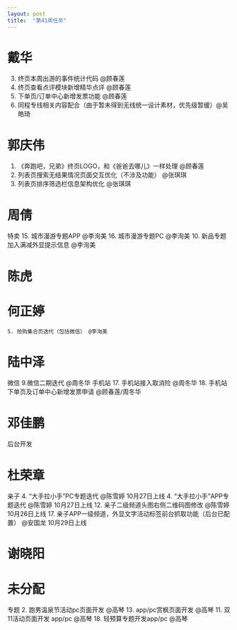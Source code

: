 ```yaml
---
layout: post
title:  "第41周任务"
---
```


# 戴华
  3. 终页本周出游的事件统计代码 @顾春莲
  6. 终页查看点评模块新增精华点评 @顾春莲
  7. 下单页/订单中心新增发票功能 @顾春莲
  19. 同程专线相关内容配合（由于暂未得到无线统一设计素材，优先级暂缓）@吴皓琦

# 郭庆伟
  1. 《奔跑吧，兄弟》终页LOGO，和《爸爸去哪儿》一样处理 @顾春莲
  8. 列表页搜索无结果情况页面交互优化（不涉及功能） @张琪琪
  9. 列表页排序筛选栏信息架构优化 @张琪琪

# 周倩
  特卖
    15. 城市漫游专题APP  @李洵美
    16. 城市漫游专题PC @李洵美
    10. 新品专题加入满减外显提示信息 @李洵美

# 陈虎

# 何正婷
    5. 抢购集合页迭代（包括微信） @李洵美

# 陆中泽
  微信
    9.微信二期迭代 @周冬华
  手机站
    17. 手机站接入取消险 @周冬华
    18. 手机站 下单页及订单中心新增发票申请 @顾春莲/周冬华

# 邓佳鹏
  后台开发

# 杜荣章
  亲子
    4. “大手拉小手”PC专题迭代 @陈雪婷 10月27日上线
    4. “大手拉小手”APP专题迭代  @陈雪婷 10月27日上线
    12. 亲子二级频道头图右侧二维码图修改 @陈雪婷 10月26日上线
    17. 亲子APP一级频道，外显文字活动标签前台抓取功能（后台已配置） @安国龙 10月29日上线

# 谢晓阳


# 未分配
  专题
    2. 跑男温泉节活动pc页面开发 @高琴
    13. app/pc赏枫页面开发 @高琴
    11. 双11活动页面开发 app/pc @高琴
    18. 轻预算专题开发app/pc @高琴






